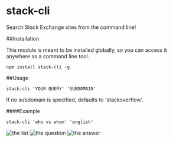 stack-cli
=========

Search Stack Exchange sites from the command line!

##Installation

This module is meant to be installed globally, so you can access it anywhere as a command line tool.

`npm install stack-cli -g`

##Usage

`stack-cli 'YOUR QUERY' 'SUBDOMAIN'`

If no subdomain is specified, defaults to 'stackoverflow'.

####Example

`stack-cli 'who vs whom' 'english'`

![the list](http://cl.ly/image/1f21103D3v3x/Image%202014-10-16%20at%203.39.36%20PM.png)
![the question](http://cl.ly/image/1w3J3Q3d0A1R/Image%202014-10-16%20at%203.42.20%20PM.png)
![the answer](http://cl.ly/image/0M09043a100t/Image%202014-10-16%20at%203.43.23%20PM.png)
